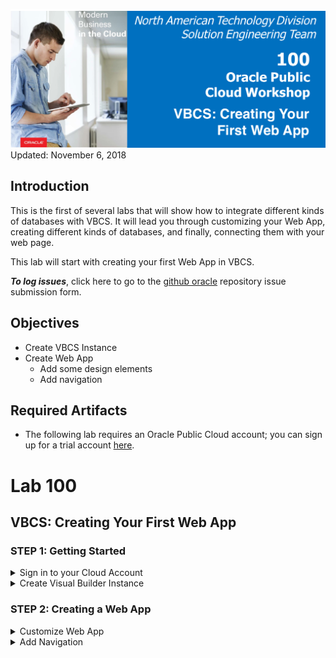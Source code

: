 
![](images/100/Picture100-lab.png)  
Updated: November 6, 2018

## Introduction

This is the first of several labs that will show how to integrate different kinds of databases with VBCS. It will lead you through customizing your Web App, creating different kinds of databases, and finally, connecting them with your web page.

This lab will start with creating your first Web App in VBCS. 

**_To log issues_**, click here to go to the [github oracle](https://github.com/oracle/learning-library/issues/new) repository issue submission form.

## Objectives
- Create VBCS Instance 
- Create Web App
    - Add some design elements
    - Add navigation

## Required Artifacts
- The following lab requires an Oracle Public Cloud account; you can sign up for a trial account [here](https://cloud.oracle.com/tryit). 

# Lab 100

## VBCS: Creating Your First Web App

### **STEP 1**: Getting Started

<details>
  <summary>Sign in to your Cloud Account</summary>

  Go to the [Cloud sign in page](https://cloud.oracle.com/en_US/sign-in).

  Sign in to your Cloud Account. <br>
  ![](/images/lab100/100-1.png) <br>
  ![](/images/lab100/100-2.png) <br>
  <br>

  Navigate to Cloud Dashboard, then open the Visual Builder Service Console. If Visual Builder is not visible, click `Customize Dashboard`, then scroll to Visual Builder in the list and hit `Show`.<br>

  ![](/images/lab100/100-3.png) <br> <br>
  
</details>

<details>
  <summary>Create Visual Builder Instance</summary>

  At the top right of the page, hit "Quick Starts". This will allow us to create the underlying infrastructure for VBCS at the same time that we create the VBCS instance rather than making them separately. Simply name the instance and then hit `Create`. If you don't care about configuring the database that your instance will run on, this is the way to go. 

  Alternatively, you can hit the `Customize` button on the top right. This would allow you to configure the database that is created. For the purpose of this lab, we'll stick to the default QuickStart configuration.

  ![](/images/lab100/100-5.png)<br><br>

  Next, download the generated SSH key and credentials in order to continue, which will allow you to access your instance.

  <br>![](/images/lab100/100-12.png)<br>
  <br>

  Your instance will take some time to provision. When it's ready, open the Visual Builder Home page.

  <br>![](/images/lab100/100-8.png)<br>
  <br>

  Now, we need to create a Visual Application. A single Visual Application can hold many mobile and web apps. From the home page, hit `New` in the top right. 

  <br>![](/images/lab100/100-9.png)<br>
  <br>

  Name the application whatever you like; the Description is optional. 

  <br>![](/images/lab100/100-10.png)<br>
  <br>

  Your new Application should open automatically. 
</details>

### **STEP 2**: Creating a Web App

<details>
  <summary>Customize Web App</summary>

  On the left, hit the computer icon for `Web Apps`, then the plus sign to create a new Web App. Name it, then hit `Create`. 

  <br>![](/images/lab100/100-11.png)<br>
  <br>

  A blank page will open in the center, with a Components Bar to the left and a Customization Bar on the right.<br>
  
  ![](/images/lab100/100-14.png)<br>
  <br>
  
  Click on the `Design` view tab in the top right. Drag on an image component into the very top left corner of the page.<br>
  Click on it, then look on the right side go to the Data tab. Put in `https://png.icons8.com/color/1600/reflector-bulb.png` 
  for the source url. This image will act as our website's logo.<br> 
  
  As it is, the image size is bigger than what we'd expect for our logo, so let's resize it. 
  
  <br>![](/images/lab100/100-15.png)<br><br>
  
  Go to the `General` tab and set the `width` property to 150. Now that the image is resized, it looks much more fitting to be   our website's logo.<br>
  
  ![](/images/lab100/100-16.png)<br>
  <br>
  
  Next, drag on a `Heading` component one column to the right of the logo. Under the `General` tab inside the `Text` field,   
  enter whatever name you'd like your website to be called.<br>
  
  In the row below, drag over a tab bar. The tab bar defaults to three tabs, but we only need two for now. Hover over `Tab 3`   in the General tab, then hit the trash can icon. Rename the tabs `Home` and `Second Page`.<br>
  
  ![](/images/lab100/100-17.png)<br>
  ![](/images/lab100/100-1-17.5.png)<br>
  
  Drag and drop another Heading component, and fill in "Welcome to the Home page" for the text.<br>
  
  Let's say that we want to customize the color of the text that we just entered. Click on the Heading, go to the `All` 
  tab, then expand `General Attributes` and scroll down to the `Style` field. Enter in `color: #67aee5;`. The color 
  changes to a light blue. This is an easy way to customize the CSS for a specific component. <br>
  
  ![](/images/lab100/100-1-18.png)<br>
  <br>
  
  In addition, we can also edit the HTML and CSS code directly. Near the top right, hit the `Code` view for the page. <br>
  
  ![](/images/lab100/100-1-19.png)<br><br>
  
  To customize the tab bar, we'll first define some style. Simply paste this at the top of the Code page.<br>
  
  ```
  <style>
  .bright {
  background-color: #4286f4;
  border-style: groove;
  }
  .dull {
  background-color: #7790ba;
  border-style: groove;
  }
  </style>
  ```
  
  <br>
  We will add this style as div classes to our tabs, with dull being for the tab we are currently on, and bright being for 
  tabs we are not on.<br>

  ![](/images/lab100/100-1-20.png)<br><br>
  
  Back on the design tab, we can view changes we made to the tab bar. As demonstrated, you can code HTML and CSS for your web   app the way you would for any website, while also having the option to change it in the Design view, giving you much greater flexibility.<br>
  
  ![](/images/lab100/100-1-21.png)<br>
  <br>
  
 </details>
  
<details>
  <summary>Add Navigation</summary>

  In order for this tab bar to actually navigate the website, we need a second page to navigate <i>to</i>. We want to carry over the components from the first page to this home page (logo, title, navbar) so we'll go ahead and copy it. Go to the Web App heirarchy on the left, right click on main-start and hit `Duplicate`. Then rename the page `second-page`.<br>
  ![](/images/lab100/100-1-33.png)<br>
  <br>
  
  Switch which tab is dull and which tab is bright. Dull tabs represent the current page we're on. <br><br>
  ![](/images/lab100/100-1-23.png)<br>
  <br>
  
  On the Design view, change "Welcome to the Home Page" to say "Welcome to the Second Page". It should look like this.<br>
  ![](/images/lab100/100-1-24.png)<br>
  <br>
  
  Next, let's create some <i>events</i> and <i>action chains</i>. These will allow us to navigate to the second page and back 
  again whenever a specific tab is clicked, rather than the text itself.<br>
  
  Click on flow `main`, and hit the flag icon near the left to open up `Actions`. Creating an action chain at the flow level 
  allows us to reuse these components on each page.<br>
  
  ![](/images/lab100/100-25.png)<br>
  <br>
  
  Hit `+ Action Chain` to create a new action chain and call it something like `navigateHome`. <br>
  Drag and drop a Navigate component to the plus sign, then click `Select Target`.<br>
  
  ![](/images/lab100/100-26.png)<br>
  <br>
 
  Choose `Peer Page`, and then `main-start`.<br>
  
  ![](/images/lab100/100-27.png)<br>
  ![](/images/lab100/100-28.png)<br>
  <br>
  
  Repeat this process for a navigateSecondPage action chain, this time selecting second-page as target.<br>
  <br>
  
  Events need to be created at the page level, because the event that triggers your action happens on a particular page. Go     back to main-start and click on the bell icon near the left to go to Events. Hit `+ Event Listener`.
  
  ![](/images/lab100/100-29.png)<br>
  <br>
  
  Scroll down to "Other Events" and hit the plus sign. Call this something like `clickHomeTab`. When done, hit `Select`.<br>
  
  ![](/images/lab100/100-30.png)<br>
  <br>
  
  On the next page, select `navigateHome` for the action chain, then hit `Select`.<br>
  ![](/images/lab100/100-31.png)<br>
  <br>
  
  Repeat this process for creating cxckSecondTab and having it trigger navigateSecondPage.<br>
  Then, create these same events for second-page.<br>
  
  ![](/images/lab100/100-32.png)<br>
  <br>
  
  Last but not least, we want to connect these event listeners to be activated whenever our tabs are clicked. Go to Code view,   and add the onclick listener after the lid for both tabs. Enter
  
  ```
  <li id ="oj-tab-bar-XXXXXXXXX-X-tab-X" on-click="[[$listeners.eventName]]"
  ``` 
  
  where eventName is the name of your event for each tab (i.e., clickHomeTab and clickSecondTab). <br>
  
  ![](/images/lab100/100-1-34.png)<br>
  <br>
  
  Note that many components have an Events tab that allows you to create an event and action chain all in one click, but    
  because we want different parts of the tab bar to take us to different pages, we have to set them up manually.<br>
  The Events tab is very useful for things such as buttons, where you can quickly create an action for when the button is 
  clicked.<br><br>
  
  Finally, add the onclick listeners for the second page, and you should be good to go! You now have a functional website.<br>
  <br>
  
  Click on the play button in the top right to test your website, seeing that you can navigate between the two pages.<br>
  
  ![](/images/lab100/100-1-7.png)<br>
  <br>
</details>
